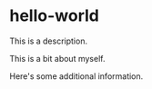 # hello-world
This is a description.

This is a bit about myself.

Here's some additional information.
